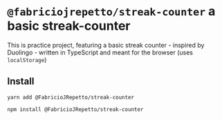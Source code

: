# `@fabriciojrepetto/streak-counter` a basic streak-counter

This is practice project, featuring a basic streak counter - inspired by Duolingo - written in TypeScript and meant for the browser (uses `localStorage`)

## Install

```shell
yarn add @FabricioJRepetto/streak-counter
```

```shell
npm install @FabricioJRepetto/streak-counter
```